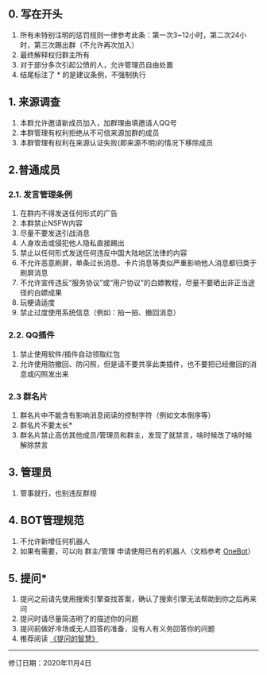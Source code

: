 ## 0. 写在开头
1. 所有未特别注明的惩罚规则一律参考此条：第一次3~12小时，第二次24小时，第三次踢出群（不允许再次加入）
2. 最终解释权归群主所有
3. 对于部分多次引起公愤的人，允许管理员自由处置
4. 结尾标注了 * 的是建议条例，不强制执行

## 1. 来源调查
1. 本群允许邀请新成员加入，加群理由填邀请人QQ号
2. 本群管理有权利拒绝从不可信来源加群的成员
3. 本群管理有权利在来源认证失败(即来源不明)的情况下移除成员

## 2.普通成员

### 2.1. 发言管理条例
1. 在群内不得发送任何形式的广告
2. 本群禁止NSFW内容
3. 尽量不要发送引战消息
4. 人身攻击或侵犯他人隐私直接踢出
5. 禁止以任何形式发送任何违反中国大陆地区法律的内容
6. 不允许恶意刷屏，单条过长消息、卡片消息等类似严重影响他人消息都归类于刷屏消息
7. 不允许宣传违反“服务协议”或“用户协议”的白嫖教程，尽量不要晒出非正当途径的白嫖成果
8. 玩梗请适度
9. 禁止过度使用系统信息（例如：拍一拍、撤回消息）

### 2.2. QQ插件
1. 禁止使用软件/插件自动领取红包
2. 允许使用防撤回、防闪照，但是请不要共享此类插件，也不要把已经撤回的消息或闪照发出来

### 2.3 群名片
1. 群名片中不能含有影响消息阅读的控制字符（例如文本倒序等）
2. 群名片不要太长*
3. 群名片禁止高仿其他成员/管理员和群主，发现了就禁言，啥时候改了啥时候解除禁言

## 3. 管理员
1. 管事就行，也别违反群规

## 4. BOT管理规范
1. 不允许新增任何机器人
2. 如果有需要，可以向 群主/管理 申请使用已有的机器人（文档参考 [OneBot](https://github.com/howmanybots/onebot)）

## 5. 提问*
1. 提问之前请先使用搜索引擎查找答案，确认了搜索引擎无法帮助到你之后再来问
2. 提问时请尽量简洁明了的描述你的问题
3. 提问前做好冷场或无人回答的准备，没有人有义务回答你的问题
4. 推荐阅读 [《提问的智慧》](https://github.com/ryanhanwu/How-To-Ask-Questions-The-Smart-Way/blob/master/README-zh_CN.md)

---

修订日期：2020年11月4日
